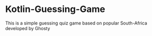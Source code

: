 # Kotlin-Guessing-Game
This is a simple guessing quiz game based on popular South-Africa developed by Ghosty
